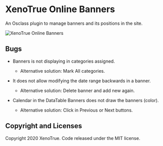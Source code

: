 # XenoTrue Online Banners
An Osclass plugin to manage banners and its positions in the site.

![XenoTrue Online Banners](https://i.imgur.com/kCN4ofw.png)

## Bugs

* Banners is not displaying in categories assigned.
  * Alternative solution: Mark All categories.

* It does not allow modifying the date range backwards in a banner.
  * Alternative solution: Delete banner and add new again.
  
* Calendar in the DataTable Banners does not draw the banners (color).
  * Alternative solution: Click in Previous or Next buttons.
  
## Copyright and Licenses
Copyright 2020 XenoTrue. Code released under the MIT license.

